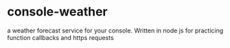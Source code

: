 # console-weather
a weather forecast service for your console. Written in node js for practicing function callbacks and https requests
